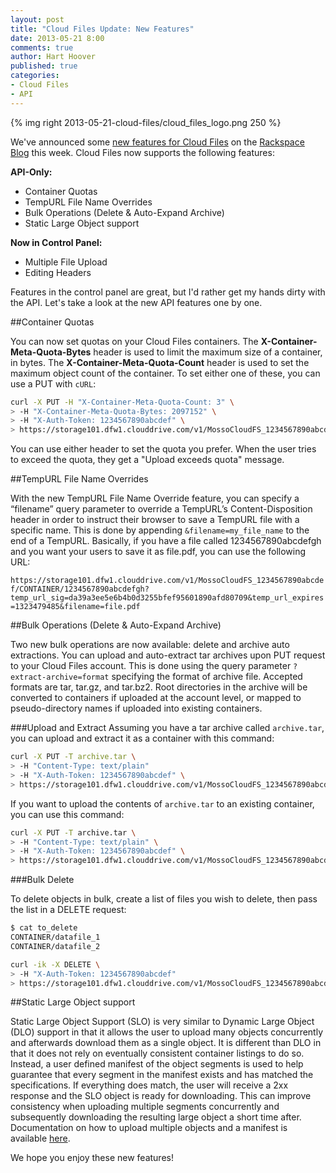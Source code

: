 ```yaml
---
layout: post
title: "Cloud Files Update: New Features"
date: 2013-05-21 8:00
comments: true
author: Hart Hoover
published: true
categories: 
- Cloud Files
- API
---
```

{% img right 2013-05-21-cloud-files/cloud_files_logo.png 250 %}

We've announced some [new features for Cloud Files][1] on the [Rackspace Blog][2] this week. Cloud Files now supports the following features:

**API-Only:**

* Container Quotas
* TempURL File Name Overrides
* Bulk Operations (Delete & Auto-Expand Archive)
* Static Large Object support

**Now in Control Panel:**

* Multiple File Upload
* Editing Headers

Features in the control panel are great, but I'd rather get my hands dirty with the API. Let's take a look at the new API features one by one. <!--More-->

##Container Quotas

You can now set quotas on your Cloud Files containers. The **X-Container-Meta-Quota-Bytes** header is used to limit the maximum size of a container, in bytes. The **X-Container-Meta-Quota-Count** header is used to set the maximum object count of the container. To set either one of these, you can use a PUT with `cURL`:

```bash
curl -X PUT -H "X-Container-Meta-Quota-Count: 3" \
> -H "X-Container-Meta-Quota-Bytes: 2097152" \
> -H "X-Auth-Token: 1234567890abcdef" \
> https://storage101.dfw1.clouddrive.com/v1/MossoCloudFS_1234567890abcdef/CONTAINER
```

You can use either header to set the quota you prefer. When the user tries to exceed the quota, they get a "Upload exceeds quota" message.

##TempURL File Name Overrides

With the new TempURL File Name Override feature, you can specify a “filename” query parameter to override a TempURL’s Content-Disposition header in order to instruct their browser to save a TempURL file with a specific name. This is done by appending `&filename=my_file_name` to the end of a TempURL. Basically, if you have a file called 1234567890abcdefgh and you want your users to save it as file.pdf, you can use the following URL:

`https://storage101.dfw1.clouddrive.com/v1/MossoCloudFS_1234567890abcdef/CONTAINER/1234567890abcdefgh?temp_url_sig=da39a3ee5e6b4b0d3255bfef95601890afd80709&temp_url_expires=1323479485&filename=file.pdf`

##Bulk Operations (Delete & Auto-Expand Archive)

Two new bulk operations are now available: delete and archive auto extractions. You can upload and auto-extract tar archives upon PUT request to your Cloud Files account. This is done using the query parameter `?extract-archive=format` specifying the format of archive file. Accepted formats are tar, tar.gz, and tar.bz2. Root directories in the archive will be converted to containers if uploaded at the account level, or mapped to pseudo-directory names if uploaded into existing containers.

###Upload and Extract
Assuming you have a tar archive called `archive.tar`, you can upload and extract it as a container with this command:

```bash
curl -X PUT -T archive.tar \
> -H "Content-Type: text/plain"
> -H "X-Auth-Token: 1234567890abcdef" \
> https://storage101.dfw1.clouddrive.com/v1/MossoCloudFS_1234567890abcdef/?extract-archive=tar
```

If you want to upload the contents of `archive.tar` to an existing container, you can use this command:

```bash
curl -X PUT -T archive.tar \
> -H "Content-Type: text/plain" \
> -H "X-Auth-Token: 1234567890abcdef" \
> https://storage101.dfw1.clouddrive.com/v1/MossoCloudFS_1234567890abcdef/CONTAINER/?extract-archive=tar
```

###Bulk Delete

To delete objects in bulk, create a list of files you wish to delete, then pass the list in a DELETE request:

```bash
$ cat to_delete
CONTAINER/datafile_1
CONTAINER/datafile_2
```

```bash
curl -ik -X DELETE \
> -H "X-Auth-Token: 1234567890abcdef"
> https://storage101.dfw1.clouddrive.com/v1/MossoCloudFS_1234567890abcdef/?bulk-delete -T to_delete
```

##Static Large Object support

Static Large Object Support (SLO) is very similar to Dynamic Large Object (DLO) support in that it allows the user to upload many objects concurrently and afterwards download them as a single object. It is different than DLO in that it does not rely on eventually consistent container listings to do so. Instead, a user defined manifest of the object segments is used to help guarantee that every segment in the manifest exists and has matched the specifications. If everything does match, the user will receive a 2xx response and the SLO object is ready for downloading. This can improve consistency when uploading multiple segments concurrently and subsequently downloading the resulting large object a short time after. Documentation on how to upload multiple objects and a manifest is available [here][3].

We hope you enjoy these new features!

[1]: http://www.rackspace.com/blog/cloud-files-update-new-api-only-and-control-panel-features/
[2]: http://www.rackspace.com/blog
[3]: http://docs.rackspace.com/files/api/v1/cf-devguide/content/Static_Large_Object-d1e2226.html